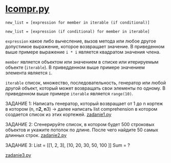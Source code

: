 # [lcompr.py](lcompr.py)

`new_list = [expression for member in iterable (if conditional)]`

`new_list = [expression (if conditional) for member in iterable]`

`expression` какое либо вычесление, вызов метода или любое другое допустимое выражение, которое возвращает
значение. В приведенном выше примере выражение `i * i` является квадратом значения члена.

`member` является объектом или значением в списке или итерируемым объекте (`iterable`). В приведденном выше
примере значением элемента является `i`.

`iterable` список, множество, последовательность, генератор или любой другой объект, который может
возвращать свои элементы по одному. В приведенном выше примере `iterable` является `range(10)`.


ЗАДАНИЕ 1: Написать генератор, который возвращает от 1 до n кортеж в котором (n, n**2, n**3) -> далее написать list comprehension в котором создается список из этих кортежей.
[zadanie1.py](zadanie1.py)


ЗАДАНИЕ 2: Сгенерируйте список, в котором будет 500 строковых объектов и укажите потолок по длине. После чего найдите 50 самых длинных строк.
[zadanie2.py](zadanie2.py)

ЗАДАНИЕ 3:
List = [[1, 2, 3], [10, 20, 30, 50, 100 ]]
Sum = ?

[zadanie3.py](zadanie3.py)

